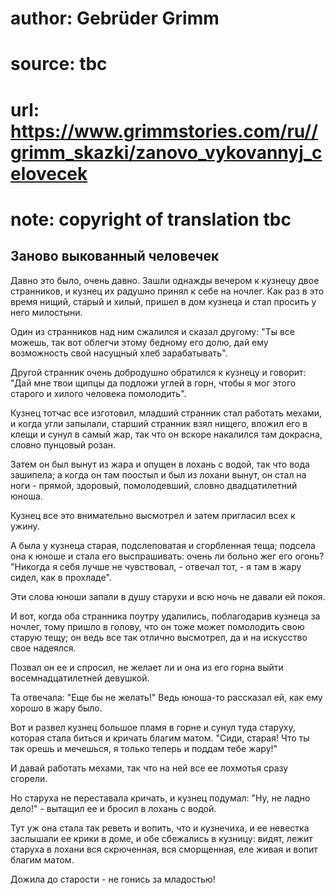 # author: Gebrüder Grimm
# source: tbc
# url: https://www.grimmstories.com/ru//grimm_skazki/zanovo_vykovannyj_celovecek
# note: copyright of translation tbc

## Заново выкованный человечек 

Давно это было, очень давно. Зашли однажды вечером к кузнецу двое
странников, и кузнец их радушно принял к себе на ночлег. Как раз в это
время нищий, старый и хилый, пришел в дом кузнеца и стал просить у него
милостыни.

Один из странников над ним сжалился и сказал другому: "Ты все можешь,
так вот облегчи этому бедному его долю, дай ему возможность свой
насущный хлеб зарабатывать".

Другой странник очень добродушно обратился к кузнецу и говорит: "Дай
мне твои щипцы да подложи углей в горн, чтобы я мог этого старого и
хилого человека помолодить".

Кузнец тотчас все изготовил, младший странник стал работать мехами, и
когда угли запылали, старший странник взял нищего, вложил его в клещи и
сунул в самый жар, так что он вскоре накалился там докрасна, словно
пунцовый розан.

Затем он был вынут из жара и опущен в лохань с водой, так что вода
зашипела; а когда он там поостыл и был из лохани вынут, он стал на
ноги - прямой, здоровый, помолодевший, словно двадцатилетний юноша.

Кузнец все это внимательно высмотрел и затем пригласил всех к ужину.

А была у кузнеца старая, подслеповатая и сгорбленная теща; подсела она к
юноше и стала его выспрашивать: очень ли больно жег его огонь? "Никогда
я себя лучше не чувствовал, - отвечал тот, - я там в жару сидел, как в
прохладе".

Эти слова юноши запали в душу старухи и всю ночь не давали ей покоя.

И вот, когда оба странника поутру удалились, поблагодарив кузнеца за
ночлег, тому пришло в голову, что он тоже может помолодить свою старую
тещу; он ведь все так отлично высмотрел, да и на искусство свое
надеялся.

Позвал он ее и спросил, не желает ли и она из его горна выйти
восемнадцатилетней девушкой.

Та отвечала: "Еще бы не желать!" Ведь юноша-то рассказал ей, как ему
хорошо в жару было.

Вот и развел кузнец большое пламя в горне и сунул туда старуху, которая
стала биться и кричать благим матом. "Сиди, старая! Что ты так орешь и
мечешься, я только теперь и поддам тебе жару!"

И давай работать мехами, так что на ней все ее лохмотья сразу сгорели.

Но старуха не переставала кричать, и кузнец подумал: "Ну, не ладно
дело!" - вытащил ее и бросил в лохань с водой.

Тут уж она стала так реветь и вопить, что и кузнечиха, и ее невестка
заслышали ее крики в доме, и обе сбежались в кузницу: видят, лежит
старуха в лохани вся скрюченная, вся сморщенная, еле живая и вопит
благим матом.

Дожила до старости - не гонись за младостью!
